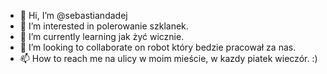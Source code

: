 - 👋 Hi, I’m @sebastiandadej
- 👀 I’m interested in polerowanie szklanek. 
- 🌱 I’m currently learning jak żyć wicznie.
- 💞️ I’m looking to collaborate on robot który bedzie pracował za nas. 
- 📫 How to reach me na ulicy w moim mieście, w kazdy piatek wieczór. :) 

<!---
sebastiandadej/sebastiandadej is a ✨ special ✨ repository because its `README.md` (this file) appears on your GitHub profile.
You can click the Preview link to take a look at your changes.
--->
